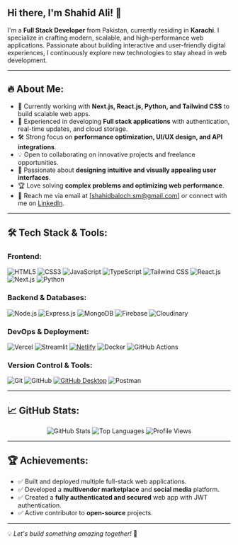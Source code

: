 ## Hi there, I'm Shahid Ali! 👋

I'm a **Full Stack Developer** from Pakistan, currently residing in **Karachi**. I specialize in crafting modern, scalable, and high-performance web applications. Passionate about building interactive and user-friendly digital experiences, I continuously explore new technologies to stay ahead in web development.

---

## 🔥 About Me:
- 🚀 Currently working with **Next.js, React.js, Python, and Tailwind CSS** to build scalable web apps.
- 🎯 Experienced in developing **Full stack applications** with authentication, real-time updates, and cloud storage.
- 🛠️ Strong focus on **performance optimization, UI/UX design, and API integrations**.
- 💡 Open to collaborating on innovative projects and freelance opportunities.
- 🎨 Passionate about **designing intuitive and visually appealing user interfaces**.
- 🏆 Love solving **complex problems and optimizing web performance**.
- 📩 Reach me via email at [shahidbaloch.sm@gmail.com] or connect with me on [LinkedIn](https://www.linkedin.com/in/shahid-ali-64676a2ba/).

---

## 🛠 Tech Stack & Tools:

### **Frontend:**
![HTML5](https://img.shields.io/badge/-HTML5-E34F26?style=flat&logo=html5&logoColor=white)
![CSS3](https://img.shields.io/badge/-CSS3-1572B6?style=flat&logo=css3)
![JavaScript](https://img.shields.io/badge/-JavaScript-F7DF1E?style=flat&logo=javascript&logoColor=black)
![TypeScript](https://img.shields.io/badge/-TypeScript-3178C6?style=flat&logo=typescript&logoColor=white)
![Tailwind CSS](https://img.shields.io/badge/-Tailwind_CSS-38B2AC?style=flat&logo=tailwind-css&logoColor=white)
![React.js](https://img.shields.io/badge/-React.js-61DAFB?style=flat&logo=react&logoColor=black)
![Next.js](https://img.shields.io/badge/-Next.js-000000?style=flat&logo=nextdotjs&logoColor=white)
![Python](https://img.shields.io/badge/-Python-3776AB?style=flat&logo=python&logoColor=white)

### **Backend & Databases:**
![Node.js](https://img.shields.io/badge/-Node.js-339933?style=flat&logo=node.js&logoColor=white)
![Express.js](https://img.shields.io/badge/-Express.js-000000?style=flat&logo=express&logoColor=white)
![MongoDB](https://img.shields.io/badge/-MongoDB-47A248?style=flat&logo=mongodb&logoColor=white)
![Firebase](https://img.shields.io/badge/-Firebase-FFCA28?style=flat&logo=firebase&logoColor=black)
![Cloudinary](https://img.shields.io/badge/-Cloudinary-4285F4?style=flat&logo=cloudinary&logoColor=white)

### **DevOps & Deployment:**
![Vercel](https://img.shields.io/badge/-Vercel-000000?style=flat&logo=vercel&logoColor=white)
![Streamlit](https://img.shields.io/badge/-Streamlit-FF4B4B?style=flat&logo=streamlit&logoColor=white)
[![Netlify](https://img.shields.io/badge/-Netlify-00C7B7?style=flat&logo=netlify&logoColor=white)](https://www.netlify.com/)
![Docker](https://img.shields.io/badge/-Docker-2496ED?style=flat&logo=docker&logoColor=white)
![GitHub Actions](https://img.shields.io/badge/-GitHub_Actions-2088FF?style=flat&logo=github-actions&logoColor=white)

### **Version Control & Tools:**
![Git](https://img.shields.io/badge/-Git-F05032?style=flat&logo=git&logoColor=white)
![GitHub](https://img.shields.io/badge/-GitHub-181717?style=flat&logo=github)
[![GitHub Desktop](https://img.shields.io/badge/-GitHub%20Desktop-24292F?style=flat&logo=github&logoColor=white)](https://desktop.github.com/)
![Postman](https://img.shields.io/badge/-Postman-FF6C37?style=flat&logo=postman&logoColor=white)

---

## 📈 GitHub Stats:

<div align="center">

  <img src="https://github-readme-stats.vercel.app/api?username=shahid12ali&show_icons=true&theme=dark&text_color=FFFFFF" alt="GitHub Stats" />

   <img src="https://github-readme-stats.vercel.app/api/top-langs/?username=shahid12ali&layout=compact&theme=dark&text_color=FFFFFF" alt="Top Languages" />

     
  <img src="https://komarev.com/ghpvc/?username=shahid12ali&color=blue" alt="Profile Views" />

</div>

---

## 🏆 Achievements:
- ✅ Built and deployed multiple full-stack web applications.
- ✅ Developed a **multivendor marketplace** and **social media** platform.
- ✅ Created a **fully authenticated and secured** web app with JWT authentication.
- ✅ Active contributor to **open-source** projects.

---

💡 _Let's build something amazing together!_ 🚀

